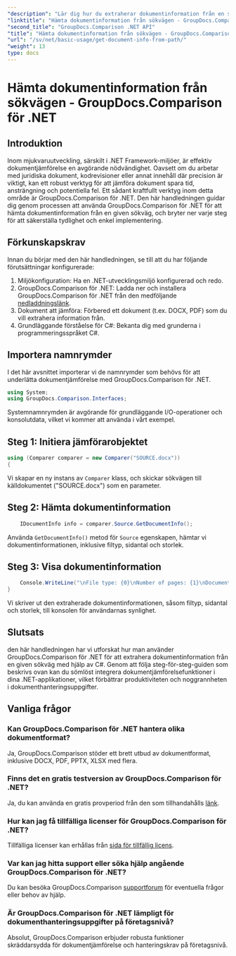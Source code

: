 ```yaml
---
"description": "Lär dig hur du extraherar dokumentinformation från en sökväg med GroupDocs.Comparison för .NET. Enkla steg för effektiv dokumenthantering i C#."
"linktitle": "Hämta dokumentinformation från sökvägen - GroupDocs.Comparison för .NET"
"second_title": "GroupDocs.Comparison .NET API"
"title": "Hämta dokumentinformation från sökvägen - GroupDocs.Comparison för .NET"
"url": "/sv/net/basic-usage/get-document-info-from-path/"
"weight": 13
type: docs
---
```

# Hämta dokumentinformation från sökvägen - GroupDocs.Comparison för .NET

## Introduktion
Inom mjukvaruutveckling, särskilt i .NET Framework-miljöer, är effektiv dokumentjämförelse en avgörande nödvändighet. Oavsett om du arbetar med juridiska dokument, kodrevisioner eller annat innehåll där precision är viktigt, kan ett robust verktyg för att jämföra dokument spara tid, ansträngning och potentiella fel. Ett sådant kraftfullt verktyg inom detta område är GroupDocs.Comparison för .NET. Den här handledningen guidar dig genom processen att använda GroupDocs.Comparison för .NET för att hämta dokumentinformation från en given sökväg, och bryter ner varje steg för att säkerställa tydlighet och enkel implementering.
## Förkunskapskrav
Innan du börjar med den här handledningen, se till att du har följande förutsättningar konfigurerade:
1. Miljökonfiguration: Ha en .NET-utvecklingsmiljö konfigurerad och redo.
2. GroupDocs.Comparison för .NET: Ladda ner och installera GroupDocs.Comparison för .NET från den medföljande [nedladdningslänk](https://releases.groupdocs.com/comparison/net/).
3. Dokument att jämföra: Förbered ett dokument (t.ex. DOCX, PDF) som du vill extrahera information från.
4. Grundläggande förståelse för C#: Bekanta dig med grunderna i programmeringsspråket C#.

## Importera namnrymder
I det här avsnittet importerar vi de namnrymder som behövs för att underlätta dokumentjämförelse med GroupDocs.Comparison för .NET.
```csharp
using System;
using GroupDocs.Comparison.Interfaces;
```

Systemnamnrymden är avgörande för grundläggande I/O-operationer och konsolutdata, vilket vi kommer att använda i vårt exempel.

## Steg 1: Initiera jämförarobjektet
```csharp
using (Comparer comparer = new Comparer("SOURCE.docx"))
{
```
Vi skapar en ny instans av `Comparer` klass, och skickar sökvägen till källdokumentet ("SOURCE.docx") som en parameter.
## Steg 2: Hämta dokumentinformation
```csharp
    IDocumentInfo info = comparer.Source.GetDocumentInfo();
```
Använda `GetDocumentInfo()` metod för `Source` egenskapen, hämtar vi dokumentinformationen, inklusive filtyp, sidantal och storlek.
## Steg 3: Visa dokumentinformation
```csharp
    Console.WriteLine("\nFile type: {0}\nNumber of pages: {1}\nDocument size: {2} bytes", info.FileType, info.PageCount, info.Size);
}
```
Vi skriver ut den extraherade dokumentinformationen, såsom filtyp, sidantal och storlek, till konsolen för användarnas synlighet.

## Slutsats
den här handledningen har vi utforskat hur man använder GroupDocs.Comparison för .NET för att extrahera dokumentinformation från en given sökväg med hjälp av C#. Genom att följa steg-för-steg-guiden som beskrivs ovan kan du sömlöst integrera dokumentjämförelsefunktioner i dina .NET-applikationer, vilket förbättrar produktiviteten och noggrannheten i dokumenthanteringsuppgifter.
## Vanliga frågor
### Kan GroupDocs.Comparison för .NET hantera olika dokumentformat?
Ja, GroupDocs.Comparison stöder ett brett utbud av dokumentformat, inklusive DOCX, PDF, PPTX, XLSX med flera.
### Finns det en gratis testversion av GroupDocs.Comparison för .NET?
Ja, du kan använda en gratis provperiod från den som tillhandahålls [länk](https://releases.groupdocs.com/).
### Hur kan jag få tillfälliga licenser för GroupDocs.Comparison för .NET?
Tillfälliga licenser kan erhållas från [sida för tillfällig licens](https://purchase.groupdocs.com/temporary-license/).
### Var kan jag hitta support eller söka hjälp angående GroupDocs.Comparison för .NET?
Du kan besöka GroupDocs.Comparison [supportforum](https://forum.groupdocs.com/c/comparison/12) för eventuella frågor eller behov av hjälp.
### Är GroupDocs.Comparison för .NET lämpligt för dokumenthanteringsuppgifter på företagsnivå?
Absolut, GroupDocs.Comparison erbjuder robusta funktioner skräddarsydda för dokumentjämförelse och hanteringskrav på företagsnivå.
